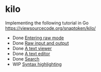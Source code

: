 # kilo

Implementing the following tutorial in Go https://viewsourcecode.org/snaptoken/kilo/

* Done [Entering raw mode](https://viewsourcecode.org/snaptoken/kilo/02.enteringRawMode.html)
* Done [Raw input and output](https://viewsourcecode.org/snaptoken/kilo/03.rawInputAndOutput.html)
* Done [A text viewer](https://viewsourcecode.org/snaptoken/kilo/04.aTextViewer.html)
* Done [A text editor](https://viewsourcecode.org/snaptoken/kilo/05.aTextEditor.html)
* Done [Search](https://viewsourcecode.org/snaptoken/kilo/06.search.html)
* WIP [Syntax highlighting](https://viewsourcecode.org/snaptoken/kilo/07.syntaxHighlighting.html)
